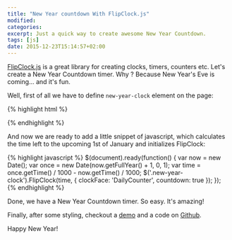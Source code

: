 ```yaml
---
title: "New Year countdown With FlipClock.js"
modified:
categories:
excerpt: Just a quick way to create awesome New Year Countdown.
tags: [js]
date: 2015-12-23T15:14:57+02:00
---
```


[FlipClock.js](http://flipclockjs.com/) is a great library for creating clocks, timers, counters etc.
Let's create a New Year Countdown timer. Why ? Because New Year's Eve is coming... and it's fun.

Well, first of all we have to define `new-year-clock` element on the page:

{% highlight html %}
<body>
  <div class="new-year-clock"></div>
</body>
{% endhighlight %}

And now we are ready to add a little snippet of javascript, which calculates the time
left to the upcoming 1st of January and initializes FlipClock:

{% highlight javascript %}
$(document).ready(function() {
    var now = new Date();
    var once  = new Date(now.getFullYear() + 1, 0, 1);
    var time = once.getTime() / 1000 - now.getTime() / 1000;
    $('.new-year-clock').FlipClock(time, {
        clockFace: 'DailyCounter',
        countdown: true
    });
});
{% endhighlight %}

Done, we have a New Year Countdown timer. So easy. It's amazing!

Finally, after some styling, checkout a [demo](https://veelenga.github.io/new-year-countdown/)
and a code on [Github](https://github.com/veelenga/new-year-countdown).

Happy New Year!

